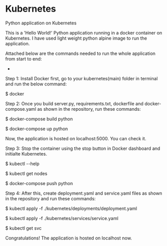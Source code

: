 # Kubernetes
Python application on Kubernetes

This is a 'Hello World!' Python application running in a docker container on Kubernetes. I have used light weight python alpine image to run the application.

Attached below are the commands needed to run the whole application from start to end:

-

Step 1: Install Docker first, go to your kubernetes(main) folder in terminal and run the below command:

$ docker


Step 2: Once you build server.py, requirements.txt, dockerfile and docker-compose.yaml as shown in the repository, run these commands: 

$ docker-compose build python

$ docker-compose up python

Now, the application is hosted on localhost:5000. You can check it.


Step 3: Stop the container using the stop button in Docker dashboard and initialte Kubernetes.

$ kubectl --help 

$ kubectl get nodes

$ docker-compose push python


Step 4: After this, create deployment.yaml and service.yaml files as shown in the repository and run these commands:

$ kubectl apply -f ./kubernetes/deployments/deployment.yaml

$ kubectl apply -f ./kubernetes/services/service.yaml

$ kubectl get svc


Congratulations! The application is hosted on localhost now. 
